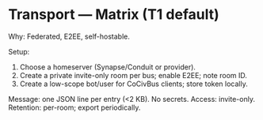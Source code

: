 <!-- status: stub; target: 150+ words -->
<!-- status: stub; target: 150+ words -->
<!-- status: stub; target: 150+ words -->
<!-- status: stub; target: 150+ words -->
<!-- status: stub; target: 150+ words -->
<!-- status: stub; target: 150+ words -->
<!-- status: stub; target: 150+ words -->
# Transport — Matrix (T1 default)
Why: Federated, E2EE, self-hostable.

Setup:
1) Choose a homeserver (Synapse/Conduit or provider).
2) Create a private invite-only room per bus; enable E2EE; note room ID.
3) Create a low-scope bot/user for CoCivBus clients; store token locally.

Message: one JSON line per entry (<2 KB).  No secrets.
Access: invite-only.  Retention: per-room; export periodically.








